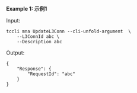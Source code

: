 **Example 1: 示例1**



Input: 

```
tccli mna UpdateL3Conn --cli-unfold-argument  \
    --L3ConnId abc \
    --Description abc
```

Output: 
```
{
    "Response": {
        "RequestId": "abc"
    }
}
```

